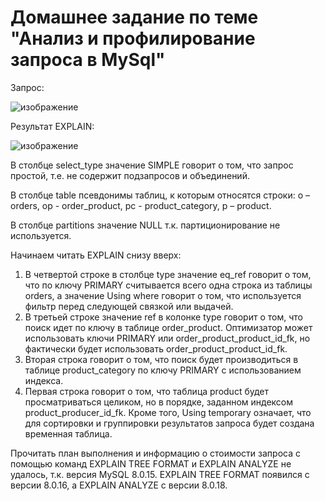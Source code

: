 # Домашнее задание по теме "Анализ и профилирование запроса в MySql"

Запрос:

![изображение](https://user-images.githubusercontent.com/63968897/161402247-2cc7fc7f-7598-4c59-84e6-0e45606c6a14.png)

Результат EXPLAIN:

![изображение](https://user-images.githubusercontent.com/63968897/161402317-f06bd364-de41-41d1-9e2a-821d36062b64.png)

В столбце select_type значение SIMPLE говорит о том, что запрос простой, т.е. не содержит подзапросов и объединений.

В столбце table псевдонимы таблиц, к которым относятся строки: o – orders, op - order_product, pc - product_category, p – product.

В столбце partitions значение NULL т.к. партиционирование не используется.

Начинаем читать EXPLAIN снизу вверх:
1.	В четвертой строке в столбце type значение eq_ref говорит о том, что по ключу PRIMARY считывается всего одна строка из таблицы orders, а значение Using where говорит о том, что используется фильтр перед следующей связкой или выдачей. 
2.	В третьей строке значение ref в колонке type говорит о том, что поиск идет по ключу в таблице order_product. Оптимизатор может использовать ключи PRIMARY или order_product_product_id_fk, но фактически будет использовать order_product_product_id_fk.
3.	Вторая строка говорит о том, что поиск будет производиться в таблице product_category по ключу PRIMARY с использованием индекса.
4.	Первая строка говорит о том, что таблица product будет просматриваться целиком, но в порядке, заданном индексом product_producer_id_fk. Кроме того, Using temporary означает, что для сортировки и группировки результатов запроса будет создана временная таблица.


Прочитать план выполнения и информацию о стоимости запроса с помощью команд EXPLAIN TREE FORMAT и EXPLAIN ANALYZE не удалось, т.к. версия MySQL 8.0.15. EXPLAIN TREE FORMAT появился с версии 8.0.16, а EXPLAIN ANALYZE с версии 8.0.18.
